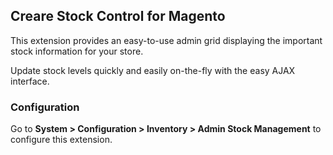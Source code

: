 <h2>Creare Stock Control for Magento</h2>
<p>This extension provides an easy-to-use admin grid displaying the important stock information for your store.</p>
<p>Update stock levels quickly and easily on-the-fly with the easy AJAX interface.</p>
<h3>Configuration</h3>
<p>Go to <strong>System > Configuration > Inventory > Admin Stock Management</strong> to configure this extension.</p>
